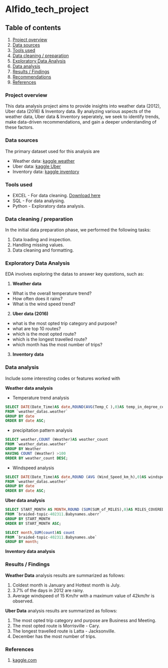 # Alfido_tech_project

## Table of contents

1. [Project overview](#Project-overview)
2. [Data sources](#Data-sources)
3. [Tools used](#Tools-used)
4. [Data cleaning / preparation](#Data-cleaning-/-preparation)
5. [Exploratory Data Analysis](#Exploratory-Data-Analysis)
6. [Data analysis](#Data-analysis)
7. [Results / Findings](#Results-/-Findings)
8. [Recommendations](#Recommendations)
9. [References](#References)

### Project overview

This data analysis project aims to provide insights into weather data (2012), Uber data (2016) & Inventory data. By analyzing various aspects of the weather data, Uber data & Inventory seperately, we seek to identify trends, make data-driven recommendations, and gain a deeper understanding of these factors.

### Data sources

The primary dataset used for this analysis are
 - Weather data: [kaggle weather](https://www.kaggle.com/datasets/bhanupratapbiswas/weather-data)
 - Uber data: [kaggle Uber](https://www.kaggle.com/datasets/bhanupratapbiswas/uber-data-analysis)
 - Inventory data: [kaggle inventory](https://www.kaggle.com/datasets/bhanupratapbiswas/inventory-analysis-case-study/data)


### Tools used

- EXCEL - For data cleaning. [Download here](https//:microsoft.com)
- SQL - For data analysing.
- Python - Exploratory data analysis.

### Data cleaning / preparation

In the initial data preparation phase, we performed the following tasks:
1. Data loading and inspection.
2. Handling missing values.
3. Data cleaning and formatting.

### Exploratory Data Analysis

EDA involves exploring the datas to answer key questions, such as:

1. **Weather data**
- What is the overall temperature trend?
- How often does it rains?
- What is the wind speed trend?
2. **Uber data (2016)**
- what is the most opted trip category and purpose?
- what are top 10 routes?
- which is the most opted route?
- which is the longest travelled route?
- which month has the most number of trips?
3. **Inventory data**


### Data analysis

Include some interesting codes or features worked with

**Weather data analysis**

- Temperature trend analysis


``` SQL
SELECT DATE(Date_Time)AS date,ROUND(AVG(Temp_C ),0)AS temp_in_degree_celcius
FROM `weather_datas.weather`
GROUP BY date
ORDER BY date ASC;
```

- precipitation pattern analysis

 ```SQL
SELECT weather,COUNT (Weather)AS weather_count
FROM `weather_datas.weather`
GROUP BY Weather
HAVING COUNT (Weather) >100
ORDER BY weather_count DESC;
```

- Windspeed analysis
  
```SQL
SELECT DATE(Date_Time)AS date,ROUND (AVG (Wind_Speed_km_h),0)AS windspeed_km_hr, ROUND(AVG(temp_C),0)AS temp_in_degree_celcius
FROM `weather_datas.weather`
GROUP BY date
ORDER BY date ASC;
```

**Uber data analysis**

```SQL
SELECT START_MONTH AS MONTH,ROUND (SUM(SUM_of_MILES),0)AS MILES_COVERED
FROM `braided-topic-402311.Babynames.uberr` 
GROUP BY START_MONTH
ORDER BY START_MONTH ASC;
```

```SQL
SELECT month,SUM(count)AS count
FROM `braided-topic-402311.Babynames.ube`
GROUP BY month;
```

**Inventory data analysis**

### Results / Findings

**Weather Data** analysis results are summarized as follows:
1. Coldest month is January and Hottest month is July.
2. 3.7% of the days in 2012 are rainy.
3. Average windspeed of 15 Km/hr with a maximum value of 42km/hr is observed.
   
**Uber Data** analysis results are summarized as follows:
1. The most opted trip category and purpose are Business and Meeting.
2. The most opted route is Morrisville - Cary.
3. The longest travelled route is Latta - Jacksonville.
4. December has the most number of trips.


### References

1. [kaggle.com](https//:kaggle.com)
   
